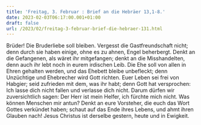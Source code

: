 ```yaml
---
title: 'Freitag, 3. Februar : Brief an die Hebräer 13,1-8.'
date: 2023-02-03T06:17:00.001+01:00
draft: false
url: /2023/02/freitag-3-februar-brief-die-hebraer-131.html
---
```


Brüder! Die Bruderliebe soll bleiben. Vergesst die Gastfreundschaft nicht; denn durch sie haben einige, ohne es zu ahnen, Engel beherbergt. Denkt an die Gefangenen, als wäret ihr mitgefangen; denkt an die Misshandelten, denn auch ihr lebt noch in eurem irdischen Leib. Die Ehe soll von allen in Ehren gehalten werden, und das Ehebett bleibe unbefleckt; denn Unzüchtige und Ehebrecher wird Gott richten. Euer Leben sei frei von Habgier; seid zufrieden mit dem, was ihr habt; denn Gott hat versprochen: Ich lasse dich nicht fallen und verlasse dich nicht. Darum dürfen wir zuversichtlich sagen: Der Herr ist mein Helfer, ich fürchte mich nicht. Was können Menschen mir antun? Denkt an eure Vorsteher, die euch das Wort Gottes verkündet haben; schaut auf das Ende ihres Lebens, und ahmt ihren Glauben nach! Jesus Christus ist derselbe gestern, heute und in Ewigkeit.